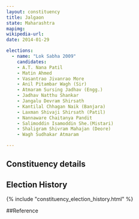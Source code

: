 ```yaml
---
layout: constituency
title: Jalgaon
state: Maharashtra
mapimg: 
wikipedia-url: 
date: 2014-01-29

elections: 
  - name: "Lok Sabha 2009"
    candidates: 
    - A.T. Nana Patil 
    - Matin Ahmed 
    - Vasantrao Jivanrao More 
    - Anil Pitambar Wagh (Sir) 
    - Atmaram Sursing Jadhav (Engg.) 
    - Jadhav Natthu Shankar 
    - Jangalu Devram Shirsath 
    - Kantilal Chhagan Naik (Banjara) 
    - Laxman Shivaji Shirsath (Patil) 
    - Nannaware Chaitanya Pandit 
    - Salimoddin Isamoddin She.(Mistari) 
    - Shaligram Shivram Mahajan (Deore) 
    - Wagh Sudhakar Atmaram 

---
```

## Constituency details


## Election History
{% include "constituency_election_history.html" %}

##Reference
